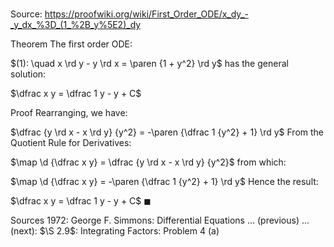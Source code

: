 # 

Source: https://proofwiki.org/wiki/First_Order_ODE/x_dy_-_y_dx_%3D_(1_%2B_y%5E2)_dy

Theorem
The first order ODE:

$(1): \quad x \rd y - y \rd x = \paren {1 + y^2} \rd y$
has the general solution:

$\dfrac x y = \dfrac 1 y - y + C$


Proof
Rearranging, we have:

$\dfrac {y \rd x - x \rd y} {y^2} = -\paren {\dfrac 1 {y^2} + 1} \rd y$
From the Quotient Rule for Derivatives:

$\map \d {\dfrac x y} = \dfrac {y \rd x - x \rd y} {y^2}$
from which:

$\map \d {\dfrac x y} = -\paren {\dfrac 1 {y^2} + 1} \rd y$
Hence the result:

$\dfrac x y = \dfrac 1 y - y + C$
$\blacksquare$


Sources
1972: George F. Simmons: Differential Equations ... (previous) ... (next): $\S 2.9$: Integrating Factors: Problem $4 \ \text{(a)}$




